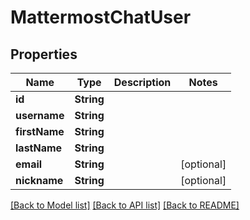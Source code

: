 # MattermostChatUser

## Properties
Name | Type | Description | Notes
------------ | ------------- | ------------- | -------------
**id** | **String** |  | 
**username** | **String** |  | 
**firstName** | **String** |  | 
**lastName** | **String** |  | 
**email** | **String** |  | [optional] 
**nickname** | **String** |  | [optional] 

[[Back to Model list]](../README.md#documentation-for-models) [[Back to API list]](../README.md#documentation-for-api-endpoints) [[Back to README]](../README.md)


